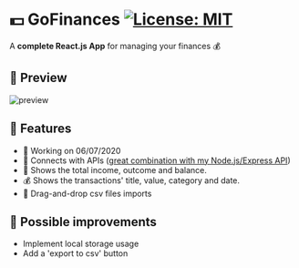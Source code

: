# :dollar: GoFinances [![License: MIT](https://img.shields.io/badge/License-MIT-yellow.svg)](https://opensource.org/licenses/MIT)
A **complete React.js App** for managing your finances :moneybag:

## :mag_right: Preview
![preview](https://github.com/GermainPereira/GoFinances/blob/master/preview-2020-07-06%2007-28.gif?raw=true)


## :star2: Features 
* :calendar:	Working on 06/07/2020
* :robot: Connects with APIs ([great combination with my Node.js/Express API](https://github.com/GermainPereira/DB-API-for-Financial-Transactions))
* :bookmark_tabs: Shows the total income, outcome and balance.
* :moneybag: Shows the transactions' title, value, category and date.
* :floppy_disk: Drag-and-drop csv files imports

## :pencil: Possible improvements
* Implement local storage usage
* Add a 'export to csv' button 
